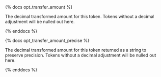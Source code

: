 {% docs opt_transfer_amount %}

The decimal transformed amount for this token. Tokens without a decimal adjustment will be nulled out here. 

{% enddocs %}

{% docs opt_transfer_amount_precise %}

The decimal transformed amount for this token returned as a string to preserve precision. Tokens without a decimal adjustment will be nulled out here.

{% enddocs %}